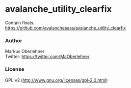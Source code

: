 # avalanche_utility_clearfix
Contain floats.  
https://github.com/avalanchesass/avalanche_utility_clearfix

### Author
Markus Oberlehner  
Twitter: https://twitter.com/MaOberlehner

### License
GPL v2 (http://www.gnu.org/licenses/gpl-2.0.html)
